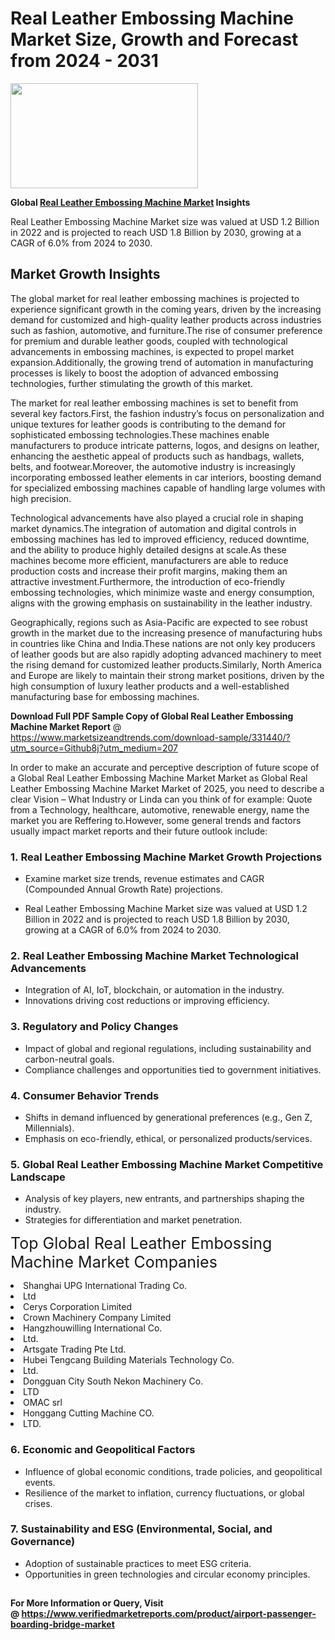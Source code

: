 <H1>Real Leather Embossing Machine Market Size, Growth and Forecast from 2024 - 2031</H1><img class="aligncenter size-medium wp-image-584254" src="https://thirdeyenews.in/wp-content/uploads/2024/09/Global-Market-Research-300x168.jpeg" alt="" width="300" height="168" /><p><strong>Global&nbsp;<a href="https://www.marketsizeandtrends.com/download-sample/331440/?utm_source=Github8j?utm_medium=207">Real Leather Embossing Machine Market</a> Insights</strong></p><p>Real Leather Embossing Machine Market size was valued at USD 1.2 Billion in 2022 and is projected to reach USD 1.8 Billion by 2030, growing at a CAGR of 6.0% from 2024 to 2030.</p><p><h2>Market Growth Insights</h2> <p>The global market for real leather embossing machines is projected to experience significant growth in the coming years, driven by the increasing demand for customized and high-quality leather products across industries such as fashion, automotive, and furniture.The rise of consumer preference for premium and durable leather goods, coupled with technological advancements in embossing machines, is expected to propel market expansion.Additionally, the growing trend of automation in manufacturing processes is likely to boost the adoption of advanced embossing technologies, further stimulating the growth of this market.</p> <p>The market for real leather embossing machines is set to benefit from several key factors.First, the fashion industry’s focus on personalization and unique textures for leather goods is contributing to the demand for sophisticated embossing technologies.These machines enable manufacturers to produce intricate patterns, logos, and designs on leather, enhancing the aesthetic appeal of products such as handbags, wallets, belts, and footwear.Moreover, the automotive industry is increasingly incorporating embossed leather elements in car interiors, boosting demand for specialized embossing machines capable of handling large volumes with high precision.</p> <p>Technological advancements have also played a crucial role in shaping market dynamics.The integration of automation and digital controls in embossing machines has led to improved efficiency, reduced downtime, and the ability to produce highly detailed designs at scale.As these machines become more efficient, manufacturers are able to reduce production costs and increase their profit margins, making them an attractive investment.Furthermore, the introduction of eco-friendly embossing technologies, which minimize waste and energy consumption, aligns with the growing emphasis on sustainability in the leather industry.</p> <p>Geographically, regions such as Asia-Pacific are expected to see robust growth in the market due to the increasing presence of manufacturing hubs in countries like China and India.These nations are not only key producers of leather goods but are also rapidly adopting advanced machinery to meet the rising demand for customized leather products.Similarly, North America and Europe are likely to maintain their strong market positions, driven by the high consumption of luxury leather products and a well-established manufacturing base for embossing machines.</p> <p><span class=""><strong>Download Full PDF Sample Copy of Global Real Leather Embossing Machine Market Report</strong> @ <a href="https://www.marketsizeandtrends.com/download-sample/331440/?utm_source=Github8j?utm_medium=207" target="_blank">https://www.marketsizeandtrends.com/download-sample/331440/?utm_source=Github8j?utm_medium=207</a></span></p><p>In order to make an accurate and perceptive description of future scope of a Global&nbsp;Real Leather Embossing Machine Market Market as Global&nbsp;Real Leather Embossing Machine Market Market of 2025, you need to describe a clear Vision &ndash; What Industry or Linda can you think of for example: Quote from a Technology, healthcare, automotive, renewable energy, name the market you are Reffering to.However, some general trends and factors usually impact market reports and their future outlook include:</p><h3>1.&nbsp;<strong>Real Leather Embossing Machine Market Growth Projections</strong></h3><ul><li>Examine market size trends, revenue estimates and CAGR (Compounded Annual Growth Rate) projections.</li><li><p>Real Leather Embossing Machine Market size was valued at USD 1.2 Billion in 2022 and is projected to reach USD 1.8 Billion by 2030, growing at a CAGR of 6.0% from 2024 to 2030.</p></li></ul><h3>2.&nbsp;<strong>Real Leather Embossing Machine Market Technological Advancements</strong></h3><ul><li>Integration of AI, IoT, blockchain, or automation in the industry.</li><li>Innovations driving cost reductions or improving efficiency.</li></ul><h3>3.&nbsp;<strong>Regulatory and Policy Changes</strong></h3><ul><li>Impact of global and regional regulations, including sustainability and carbon-neutral goals.</li><li>Compliance challenges and opportunities tied to government initiatives.</li></ul><h3>4.&nbsp;<strong>Consumer Behavior Trends</strong></h3><ul><li>Shifts in demand influenced by generational preferences (e.g., Gen Z, Millennials).</li><li>Emphasis on eco-friendly, ethical, or personalized products/services.</li></ul><h3>5.&nbsp;<strong>Global Real Leather Embossing Machine Market Competitive Landscape</strong></h3><ul><li>Analysis of key players, new entrants, and partnerships shaping the industry.</li><li>Strategies for differentiation and market penetration.</li></ul><p data-pm-slice="1 1 []"><span style="color: inherit; font-family: inherit; font-size: 25px;">Top Global Real Leather Embossing Machine Market Companies</span></p><div class="" data-test-id=""><p><li>Shanghai UPG International Trading Co.</li><li> Ltd</li><li> Cerys Corporation Limited</li><li> Crown Machinery Company Limited</li><li> Hangzhouwilling International Co.</li><li> Ltd.</li><li> Artsgate Trading Pte Ltd.</li><li> Hubei Tengcang Building Materials Technology Co.</li><li> Ltd.</li><li> Dongguan City South Nekon Machinery Co.</li><li> LTD</li><li> OMAC srl</li><li> Honggang Cutting Machine CO.</li><li>LTD.</li></p></div><h3>6.&nbsp;<strong>Economic and Geopolitical Factors</strong></h3><ul><li>Influence of global economic conditions, trade policies, and geopolitical events.</li><li>Resilience of the market to inflation, currency fluctuations, or global crises.</li></ul><h3>7.&nbsp;<strong>Sustainability and ESG (Environmental, Social, and Governance)</strong></h3><ul><li>Adoption of sustainable practices to meet ESG criteria.</li><li>Opportunities in green technologies and circular economy principles.</li></ul><h2><strong style="font-size: 14px;">For More Information or Query, Visit @&nbsp;</strong><a style="background-color: #ffffff; font-size: 14px;" href="https://www.marketsizeandtrends.com/report/real-leather-embossing-machine-market/" target="_blank">https://www.verifiedmarketreports.com/product/airport-passenger-boarding-bridge-market</a></h2>